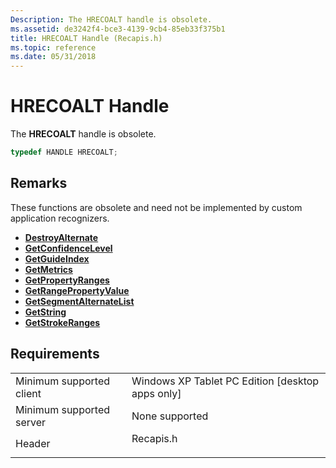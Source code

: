 ```yaml
---
Description: The HRECOALT handle is obsolete.
ms.assetid: de3242f4-bce3-4139-9cb4-85eb33f375b1
title: HRECOALT Handle (Recapis.h)
ms.topic: reference
ms.date: 05/31/2018
---
```


# HRECOALT Handle

The **HRECOALT** handle is obsolete.


```C++
typedef HANDLE HRECOALT;
```



## Remarks

These functions are obsolete and need not be implemented by custom application recognizers.

-   [**DestroyAlternate**](/windows/desktop/api/recapis/nf-recapis-destroyalternate)
-   [**GetConfidenceLevel**](https://msdn.microsoft.com/library/ms704829(v=VS.85).aspx)
-   [**GetGuideIndex**](https://msdn.microsoft.com/library/ms701152(v=VS.85).aspx)
-   [**GetMetrics**](https://msdn.microsoft.com/library/ms695560(v=VS.85).aspx)
-   [**GetPropertyRanges**](https://msdn.microsoft.com/library/ms695602(v=VS.85).aspx)
-   [**GetRangePropertyValue**](https://msdn.microsoft.com/library/ms703427(v=VS.85).aspx)
-   [**GetSegmentAlternateList**](https://msdn.microsoft.com/library/ms701702(v=VS.85).aspx)
-   [**GetString**](https://msdn.microsoft.com/library/ms704890(v=VS.85).aspx)
-   [**GetStrokeRanges**](https://msdn.microsoft.com/library/ms705304(v=VS.85).aspx)

## Requirements



|                                     |                                                                                      |
|-------------------------------------|--------------------------------------------------------------------------------------|
| Minimum supported client<br/> | Windows XP Tablet PC Edition \[desktop apps only\]<br/>                        |
| Minimum supported server<br/> | None supported<br/>                                                            |
| Header<br/>                   | <dl> <dt>Recapis.h</dt> </dl> |



 

 




